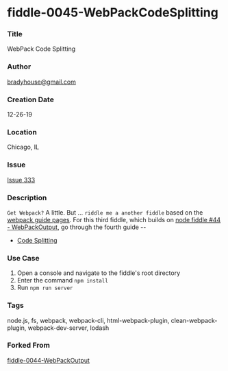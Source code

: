 fiddle-0045-WebPackCodeSplitting
======

### Title <a name="title"></a>

WebPack Code Splitting


### Author <a name="author"></a>

bradyhouse@gmail.com


### Creation Date <a name="creation-date"></a>

12-26-19


### Location <a name="location"></a>

Chicago, IL


### Issue <a name="issue"></a>

[Issue 333](https://github.com/bradyhouse/house/issues/333)


### Description <a name="description"></a>

`Get Webpack?` A little. But ... `riddle me a another fiddle` based on the [webpack guide pages](https://webpack.js.org/guides). For this third fiddle, which builds on [node fiddle #44 - WebPackOutput](../fiddle-0044-WebPackOutput), go through the fourth guide -- 

*   [Code Splitting](https://webpack.js.org/guides/code-splitting/)


### Use Case<a name="use-case"></a>

1.  Open a console and navigate to the fiddle's root directory
2.  Enter the command `npm install`
3.  Run `npm run server`


### Tags <a name="tags"></a>

node.js, fs, webpack, webpack-cli, html-webpack-plugin, clean-webpack-plugin, webpack-dev-server, lodash


### Forked From

[fiddle-0044-WebPackOutput](../fiddle-0044-WebPackOutput)
